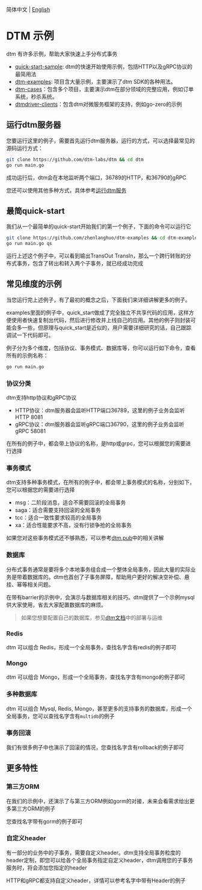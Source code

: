 简体中文 | [English](https://github.com/zhenlanghuo/dtm-examples/blob/main/doc/README-en.md)

# DTM 示例
dtm 有许多示例，帮助大家快速上手分布式事务
- [quick-start-sample](https://github.com/dtm-labs/quick-start-sample): dtm的快速开始使用示例，包括HTTP以及gRPC协议的最简用法
- [dtm-examples](https://github.com/zhenlanghuo/dtm-examples): 项目含大量示例，主要演示了dtm SDK的各种用法。
- [dtm-cases](https://github.com/dtm-labs/dtm-cases)：包含多个项目，主要演示dtm在部分领域的完整应用，例如订单系统，秒杀系统。
- [dtmdriver-clients](https://github.com/dtm-labs/dtmdriver-clients)：包含dtm对微服务框架的支持，例如go-zero的示例

## 运行dtm服务器
您要运行这里的例子，需要首先运行dtm服务器，运行的方式，可以选择最常见的源码运行方式：

``` bash
git clone https://github.com/dtm-labs/dtm && cd dtm
go run main.go
```

成功运行后，dtm会在本地监听两个端口，36789的HTTP，和36790的gRPC

您还可以使用其他多种方式，具体参考[运行dtm服务](https://dtm.pub/)

## 最简quick-start
我们从一个最简单的quick-start开始我们的第一个例子，下面的命令可以运行它

``` bash
git clone https://github.com/zhenlanghuo/dtm-examples && cd dtm-examples
go run main.go qs

```

运行上述这个例子中，可以看到输出TransOut TransIn，那么一个跨行转账的分布式事务，包含了转出和转入两个子事务，就已经成功完成

## 常见维度的示例
当您运行完上述例子，有了最初的概念之后，下面我们来详细讲解更多的例子。

examples里面的例子中，quick_start做成了完全独立不共享代码的应用，这样方便使用者快速复制出代码，然后进行修改并上线自己的应用。其他的例子则封装可能会多一些，但原理与quick_start是近似的，用户需要详细研究的话，自己跟踪调试一下代码即可。

例子分为多个维度，包括协议、事务模式、数据库等，你可以运行如下命令，查看所有的示例名称：

``` bash
go run main.go
```

### 协议分类
dtm支持http协议和gRPC协议
- HTTP协议：dtm服务器会监听HTTP端口36789，这里的例子业务会监听HTTP 8081
- gRPC协议：dtm服务器会监听gRPC端口36790，这里的例子业务会监听gRPC 58081

在所有的例子中，都会带上协议的名称，是http或grpc，您可以根据您的需要进行选择

### 事务模式
dtm支持多种事务模式，在所有的例子中，都会带上事务模式的名称，分别如下，您可以根据您的需要进行选择
- msg：二阶段消息，适合不需要回滚的全局事务
- saga：适合需要支持回滚的全局事务
- tcc：适合一致性要求较高的全局事务
- xa：适合性能要求不高，没有行锁争抢的全局事务

如果您对这些事务模式还不够熟悉，可以参考[dtm.pub](https://dtm.pub)中的相关讲解

### 数据库
分布式事务通常是要将多个本地事务组合成一个整体全局事务，因此大量的实际业务是带着数据库的。dtm也首创了子事务屏障，帮助用户更好的解决空补偿、悬挂、幂等相关问题。

在带有barrier的示例中，会演示与数据库相关的技巧。dtm提供了一个示例mysql供大家使用，省去大家配置数据库的麻烦。

> 如果您想要配置自己的数据库，参见[dtm文档](https://dtm.pub)中的部署与运维

### Redis
dtm 可以组合 Redis，形成一个全局事务，查找名字含有redis的例子即可

### Mongo
dtm 可以组合 Mongo，形成一个全局事务，查找名字含有mongo的例子即可

### 多种数据库
dtm 可以组合 Mysql, Redis, Mongo，甚至更多的支持事务的数据库，形成一个全局事务，您可以查找名字含有`multidb`的例子

### 事务回滚
我们有很多例子中也演示了回滚的情况，您查找名字含有rollback的例子即可

## 更多特性
### 第三方ORM
在我们的示例中，还演示了与第三方ORM例如gorm的对接，未来会看需求给出更多第三方ORM的例子

您查找名字带有gorm的例子即可

### 自定义header
有一部分的业务中的子事务，需要自定义header。dtm支持全局事务粒度的header定制，即您可以给各个全局事务指定自定义header，dtm调用您的子事务服务时，将会添加您指定的header

HTTP和gRPC都支持自定义header，详情可以参考名字中带有Header的例子
